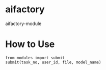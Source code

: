 # aifactory
aifactory-module

# How to Use
~~~
from modules import submit
submit(task_no, user_id, file, model_name)
~~~
